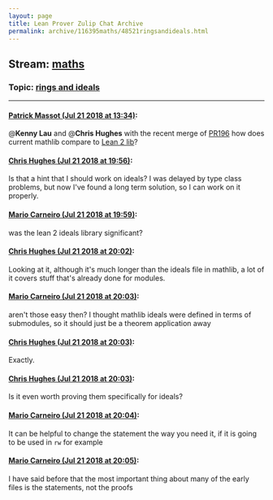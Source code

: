 ```yaml
---
layout: page
title: Lean Prover Zulip Chat Archive 
permalink: archive/116395maths/48521ringsandideals.html
---
```


## Stream: [maths](index.html)
### Topic: [rings and ideals](48521ringsandideals.html)

---

#### [Patrick Massot (Jul 21 2018 at 13:34)](https://leanprover.zulipchat.com/#narrow/stream/116395-maths/topic/rings%20and%20ideals/near/130050846):
@**Kenny Lau** and @**Chris Hughes** with the recent merge of [PR196](https://github.com/leanprover/mathlib/pull/196) how does current mathlib compare to [Lean 2 lib](https://github.com/leanprover/lean2/blob/master/library/theories/commutative_algebra/ideal.lean)?

#### [Chris Hughes (Jul 21 2018 at 19:56)](https://leanprover.zulipchat.com/#narrow/stream/116395-maths/topic/rings%20and%20ideals/near/130064086):
Is that a hint that I should work on ideals? I was delayed by type class problems, but now I've found a long term solution, so I can work on it properly.

#### [Mario Carneiro (Jul 21 2018 at 19:59)](https://leanprover.zulipchat.com/#narrow/stream/116395-maths/topic/rings%20and%20ideals/near/130064153):
was the lean 2 ideals library significant?

#### [Chris Hughes (Jul 21 2018 at 20:02)](https://leanprover.zulipchat.com/#narrow/stream/116395-maths/topic/rings%20and%20ideals/near/130064270):
Looking at it, although it's much longer than the ideals file in mathlib, a lot of it covers stuff that's already done for modules.

#### [Mario Carneiro (Jul 21 2018 at 20:03)](https://leanprover.zulipchat.com/#narrow/stream/116395-maths/topic/rings%20and%20ideals/near/130064286):
aren't those easy then? I thought mathlib ideals were defined in terms of submodules, so it should just be a theorem application away

#### [Chris Hughes (Jul 21 2018 at 20:03)](https://leanprover.zulipchat.com/#narrow/stream/116395-maths/topic/rings%20and%20ideals/near/130064288):
Exactly.

#### [Chris Hughes (Jul 21 2018 at 20:03)](https://leanprover.zulipchat.com/#narrow/stream/116395-maths/topic/rings%20and%20ideals/near/130064291):
Is it even worth proving them specifically for ideals?

#### [Mario Carneiro (Jul 21 2018 at 20:04)](https://leanprover.zulipchat.com/#narrow/stream/116395-maths/topic/rings%20and%20ideals/near/130064337):
It can be helpful to change the statement the way you need it, if it is going to be used in `rw` for example

#### [Mario Carneiro (Jul 21 2018 at 20:05)](https://leanprover.zulipchat.com/#narrow/stream/116395-maths/topic/rings%20and%20ideals/near/130064346):
I have said before that the most important thing about many of the early files is the statements, not the proofs

